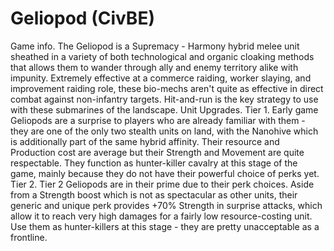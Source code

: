 # Geliopod (CivBE)

Game info.
The Geliopod is a Supremacy - Harmony hybrid melee unit sheathed in a variety of both technological and organic cloaking methods that allows them to wander through ally and enemy territory alike with impunity. Extremely effective at a commerce raiding, worker slaying, and improvement raiding role, these bio-mechs aren't quite as effective in direct combat against non-infantry targets. Hit-and-run is the key strategy to use with these submarines of the landscape.
Unit Upgrades.
Tier 1.
Early game Geliopods are a surprise to players who are already familiar with them - they are one of the only two stealth units on land, with the Nanohive which is additionally part of the same hybrid affinity. Their resource and Production cost are average but their Strength and Movement are quite respectable. They function as hunter-killer cavalry at this stage of the game, mainly because they do not have their powerful choice of perks yet.
Tier 2.
Tier 2 Geliopods are in their prime due to their perk choices. Aside from a Strength boost which is not as spectacular as other units, their generic and unique perk provides +70% Strength in surprise attacks, which allow it to reach very high damages for a fairly low resource-costing unit. Use them as hunter-killers at this stage - they are pretty unacceptable as a frontline.